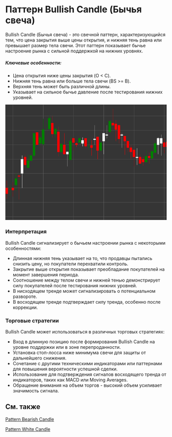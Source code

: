 # Паттерн Bullish Candle (Бычья свеча)

Bullish Candle (Бычья свеча) - это свечной паттерн, характеризующийся тем, что цена закрытия выше цены открытия, и нижняя тень равна или превышает размер тела свечи. Этот паттерн показывает бычье настроение рынка с сильной поддержкой на нижних уровнях.

##### Ключевые особенности:

- Цена открытия ниже цены закрытия (O < C).
- Нижняя тень равна или больше тела свечи (BS >= B).
- Верхняя тень может быть различной длины.
- Указывает на сильное бычье давление после тестирования нижних уровней.

![Bullish Candle Pattern](../../../images/bullishcandlepattern.png)

### Интерпретация

Bullish Candle сигнализирует о бычьем настроении рынка с некоторыми особенностями:

- Длинная нижняя тень указывает на то, что продавцы пытались снизить цену, но покупатели перехватили контроль.
- Закрытие выше открытия показывает преобладание покупателей на момент завершения периода.
- Соотношение между телом свечи и нижней тенью демонстрирует силу покупателей после тестирования нижних уровней.
- В нисходящем тренде может сигнализировать о потенциальном развороте.
- В восходящем тренде подтверждает силу тренда, особенно после коррекции.

### Торговые стратегии

Bullish Candle может использоваться в различных торговых стратегиях:

- Вход в длинную позицию после формирования Bullish Candle на уровне поддержки или в зоне перепроданности.
- Установка стоп-лосса ниже минимума свечи для защиты от дальнейшего снижения.
- Сочетание с другими техническими индикаторами или паттернами для повышения вероятности успешной сделки.
- Использование для подтверждения сигналов восходящего тренда от индикаторов, таких как MACD или Moving Averages.
- Обращение внимания на объем торгов - высокий объем усиливает значимость сигнала.

## См. также

[Pattern Bearish Candle](bearish.md)

[Pattern White Candle](white_candle.md)
